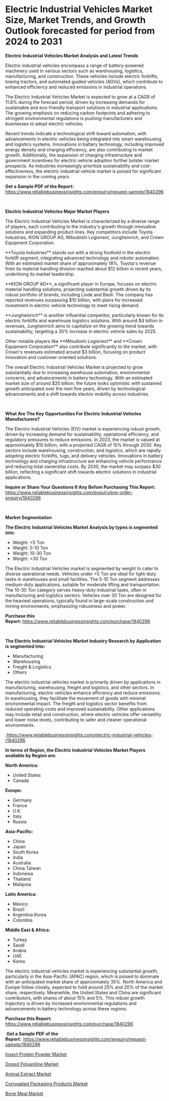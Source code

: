 <p><h1>Electric Industrial Vehicles Market Size, Market Trends, and Growth Outlook forecasted for period from 2024 to 2031</h1></p><p><strong>Electric Industrial Vehicles Market Analysis and Latest Trends</strong></p>
<p><p>Electric industrial vehicles encompass a range of battery-powered machinery used in various sectors such as warehousing, logistics, manufacturing, and construction. These vehicles include electric forklifts, towing tractors, and automated guided vehicles (AGVs), which contribute to enhanced efficiency and reduced emissions in industrial operations.</p><p>The Electric Industrial Vehicles Market is expected to grow at a CAGR of 11.8% during the forecast period, driven by increasing demands for sustainable and eco-friendly transport solutions in industrial applications. The growing emphasis on reducing carbon footprints and adhering to stringent environmental regulations is pushing manufacturers and businesses to adopt electric vehicles.</p><p>Recent trends indicate a technological shift toward automation, with advancements in electric vehicles being integrated into smart warehousing and logistics systems. Innovations in battery technology, including improved energy density and charging efficiency, are also contributing to market growth. Additionally, the expansion of charging infrastructure and government incentives for electric vehicle adoption further bolster market prospects. As industries increasingly prioritize sustainability and cost-effectiveness, the electric industrial vehicle market is poised for significant expansion in the coming years.</p></p>
<p><strong>Get a Sample PDF of the Report:&nbsp;</strong> <a href="https://www.reliablebusinessinsights.com/enquiry/request-sample/1840296?utm_campaign=1719&utm_medium=2&utm_source=Github&utm_content=ia&utm_term=16102024&utm_id=electric-industrial-vehicles">https://www.reliablebusinessinsights.com/enquiry/request-sample/1840296</a></p>
<p>&nbsp;</p>
<p><strong>Electric Industrial Vehicles Major Market Players</strong></p>
<p><p>The Electric Industrial Vehicles Market is characterized by a diverse range of players, each contributing to the industry's growth through innovative solutions and expanding product lines. Key competitors include Toyota Industries, KION GROUP AG, Mitsubishi Logisnext, Jungheinrich, and Crown Equipment Corporation.</p><p>**Toyota Industries** stands out with a strong foothold in the electric forklift segment, integrating advanced technology and robotic automation. With an estimated market share of approximately 18%, Toyota's revenue from its material handling division reached about $12 billion in recent years, underlining its market leadership.</p><p>**KION GROUP AG**, a significant player in Europe, focuses on electric material handling solutions, projecting substantial growth driven by its robust portfolio of brands, including Linde and Baoli. The company has reported revenues surpassing $10 billion, with plans for increased investment in electric vehicle technology to meet rising demand.</p><p>**Jungheinrich** is another influential competitor, particularly known for its electric forklifts and warehouse logistics solutions. With around $4 billion in revenues, Jungheinrich aims to capitalize on the growing trend towards sustainability, targeting a 30% increase in electric vehicle sales by 2025.</p><p>Other notable players like **Mitsubishi Logisnext** and **Crown Equipment Corporation** also contribute significantly to the market, with Crown's revenues estimated around $3 billion, focusing on product innovation and customer-oriented solutions.</p><p>The overall Electric Industrial Vehicles Market is projected to grow substantially due to increasing warehouse automation, environmental concerns, and advancements in battery technology. With an estimated market size of around $25 billion, the future looks optimistic with sustained growth anticipated over the next five years, driven by technological advancements and a shift towards electric mobility across industries.</p></p>
<p>&nbsp;</p>
<p><strong>What Are The Key Opportunities For Electric Industrial Vehicles Manufacturers?</strong></p>
<p><p>The Electric Industrial Vehicles (EIV) market is experiencing robust growth, driven by increasing demand for sustainability, operational efficiency, and regulatory pressures to reduce emissions. In 2023, the market is valued at approximately $10 billion, with a projected CAGR of 15% through 2030. Key sectors include warehousing, construction, and logistics, which are rapidly adopting electric forklifts, tugs, and delivery vehicles. Innovations in battery technology and charging infrastructure are enhancing vehicle performance and reducing total ownership costs. By 2030, the market may surpass $30 billion, reflecting a significant shift towards electric solutions in industrial applications.</p></p>
<p><strong>Inquire or Share Your Questions If Any Before Purchasing This Report:</strong> <a href="https://www.reliablebusinessinsights.com/enquiry/pre-order-enquiry/1840296?utm_campaign=1719&utm_medium=2&utm_source=Github&utm_content=ia&utm_term=16102024&utm_id=electric-industrial-vehicles">https://www.reliablebusinessinsights.com/enquiry/pre-order-enquiry/1840296</a></p>
<p>&nbsp;</p>
<p><strong>Market Segmentation</strong></p>
<p><strong>The Electric Industrial Vehicles Market Analysis by types is segmented into:</strong></p>
<p><ul><li>Weight: <5 Ton</li><li>Weight: 5-10 Ton</li><li>Weight: 10-30 Ton</li><li>Weight: >30 Ton</li></ul></p>
<p><p>The Electric Industrial Vehicles market is segmented by weight to cater to diverse operational needs. Vehicles under <5 Ton are ideal for light-duty tasks in warehouses and small facilities. The 5-10 Ton segment addresses medium-duty applications, suitable for moderate lifting and transportation. The 10-30 Ton category serves heavy-duty industrial tasks, often in manufacturing and logistics sectors. Vehicles over 30 Ton are designed for the heaviest operations, typically found in large-scale construction and mining environments, emphasizing robustness and power.</p></p>
<p><strong>Purchase this Report:&nbsp;</strong><a href="https://www.reliablebusinessinsights.com/purchase/1840296?utm_campaign=1719&utm_medium=2&utm_source=Github&utm_content=ia&utm_term=16102024&utm_id=electric-industrial-vehicles">https://www.reliablebusinessinsights.com/purchase/1840296</a></p>
<p>&nbsp;</p>
<p><strong>The Electric Industrial Vehicles Market Industry Research by Application is segmented into:</strong></p>
<p><ul><li>Manufacturing</li><li>Warehousing</li><li>Freight & Logistics</li><li>Others</li></ul></p>
<p><p>The electric industrial vehicles market is primarily driven by applications in manufacturing, warehousing, freight and logistics, and other sectors. In manufacturing, electric vehicles enhance efficiency and reduce emissions. In warehousing, they facilitate the movement of goods with minimal environmental impact. The freight and logistics sector benefits from reduced operating costs and improved sustainability. Other applications may include retail and construction, where electric vehicles offer versatility and lower noise levels, contributing to safer and cleaner operational environments.</p></p>
<p><a href="https://www.reliablebusinessinsights.com/electric-industrial-vehicles-r1840296?utm_campaign=1719&utm_medium=2&utm_source=Github&utm_content=ia&utm_term=16102024&utm_id=electric-industrial-vehicles">&nbsp;https://www.reliablebusinessinsights.com/electric-industrial-vehicles-r1840296</a></p>
<p><strong>In terms of Region, the Electric Industrial Vehicles Market Players available by Region are:</strong></p>
<p>
    <p> <strong> North America: </strong>
        <ul>
            <li>United States</li>
            <li>Canada</li>
        </ul>
        </p> 
    <p> <strong> Europe: </strong>
        <ul>
            <li>Germany</li>
            <li>France</li>
            <li>U.K.</li>
            <li>Italy</li>
            <li>Russia</li>
        </ul>
        </p> 
    <p> <strong> Asia-Pacific: </strong>
        <ul>
            <li>China</li>
            <li>Japan</li>
            <li>South Korea</li>
            <li>India</li>
            <li>Australia</li>
            <li>China Taiwan</li>
            <li>Indonesia</li>
            <li>Thailand</li>
            <li>Malaysia</li>
        </ul>
        </p> 
    <p> <strong> Latin America: </strong>
        <ul>
            <li>Mexico</li>
            <li>Brazil</li>
            <li>Argentina Korea</li>
            <li>Colombia</li>
        </ul>
        </p> 
    <p> <strong> Middle East & Africa: </strong>
        <ul>
            <li>Turkey</li>
            <li>Saudi</li>
            <li>Arabia</li>
            <li>UAE</li>
            <li>Korea</li>
        </ul>
    </p>
    </p>
<p><p>The electric industrial vehicles market is experiencing substantial growth, particularly in the Asia-Pacific (APAC) region, which is poised to dominate with an anticipated market share of approximately 35%. North America and Europe follow closely, expected to hold around 25% and 20% of the market share, respectively. Meanwhile, the United States and China are significant contributors, with shares of about 15% and 5%. This robust growth trajectory is driven by increased environmental regulations and advancements in battery technology across these regions.</p></p>
<p><strong>Purchase this Report: </strong><a href="https://www.reliablebusinessinsights.com/purchase/1840296?utm_campaign=1719&utm_medium=2&utm_source=Github&utm_content=ia&utm_term=16102024&utm_id=electric-industrial-vehicles">https://www.reliablebusinessinsights.com/purchase/1840296</a></p>
<p>&nbsp;<strong>Get a Sample PDF of the Report:&nbsp;&nbsp;</strong><a href="https://www.reliablebusinessinsights.com/enquiry/request-sample/1840296?utm_campaign=1719&utm_medium=2&utm_source=Github&utm_content=ia&utm_term=16102024&utm_id=electric-industrial-vehicles">https://www.reliablebusinessinsights.com/enquiry/request-sample/1840296</a></p>
<p><strong></strong></p>
<p><p><a href="https://www.linkedin.com/pulse/booming-insect-protein-powder-market-sector-analysis-growth-k7nec?utm_campaign=1719&utm_medium=2&utm_source=Github&utm_content=ia&utm_term=16102024&utm_id=electric-industrial-vehicles">Insect Protein Powder Market</a></p><p><a href="https://www.linkedin.com/pulse/doped-polyaniline-industry-sector-market-dynamics-future-scenarios-tbofc?utm_campaign=1719&utm_medium=2&utm_source=Github&utm_content=ia&utm_term=16102024&utm_id=electric-industrial-vehicles">Doped Polyaniline Market</a></p><p><a href="https://www.linkedin.com/pulse/global-animal-extract-nexus-sector-confluences-regional-catalysts-umqjc?utm_campaign=1719&utm_medium=2&utm_source=Github&utm_content=ia&utm_term=16102024&utm_id=electric-industrial-vehicles">Animal Extract Market</a></p><p><a href="https://www.linkedin.com/pulse/corrugated-packaging-products-market-global-regional-analysis-f3xic?utm_campaign=1719&utm_medium=2&utm_source=Github&utm_content=ia&utm_term=16102024&utm_id=electric-industrial-vehicles">Corrugated Packaging Products Market</a></p><p><a href="https://www.linkedin.com/pulse/global-bone-meal-market-trends-insights-growth-opportunities-5myvc?utm_campaign=1719&utm_medium=2&utm_source=Github&utm_content=ia&utm_term=16102024&utm_id=electric-industrial-vehicles">Bone Meal Market</a></p></p>